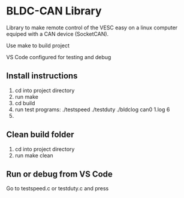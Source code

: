 BLDC-CAN Library
========================================

Library to make remote control of the VESC easy on a linux computer equiped with a CAN device (SocketCAN).

Use make to build project

VS Code configured for testing and debug

Install instructions
----------------------------------------
1. cd into project directory
2. run make
3. cd build
4. run test programs:
	./testspeed
	./testduty
	./bldclog can0 1.log 6
5. 

Clean build folder
----------------------------------------
1. cd into project directory
2. run make clean

Run or debug from VS Code
----------------------------------------
Go to testspeed.c or testduty.c and press <F5>

